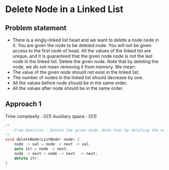 # Delete Node in a Linked List

## Problem statement

- There is a singly-linked list head and we want to delete a node node in it. You are given the node to be deleted node. You will not be given access to the first node of head. All the values of the linked list are unique, and it is guaranteed that the given node node is not the last node in the linked list. Delete the given node. Note that by deleting the node, we do not mean removing it from memory. We mean:
- The value of the given node should not exist in the linked list.
- The number of nodes in the linked list should decrease by one.
- All the values before node should be in the same order.
- All the values after node should be in the same order.

## Approach 1 

Time complexity : O(1) 
Auxiliary space : O(1)

```cpp
/*
    From Question : Delete the given node. Note that by deleting the node, we do not mean removing it from memory. 
*/
void deleteNode(ListNode* node) {
    node -> val = node -> next -> val;
    auto itr = node -> next;
    node -> next = node -> next  -> next;
    delete itr;
}
```
